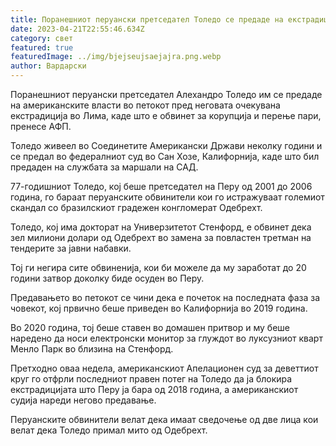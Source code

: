 ```yaml
---
title: Поранешниот перуански претседател Толедо се предаде на екстрадиција
date: 2023-04-21T22:55:46.634Z
category: свет
featured: true
featuredImage: ../img/bjejseujsaejajra.png.webp
author: Вардарски
---
```


Поранешниот перуански претседател Алехандро Толедо им се предаде на американските власти во петокот пред неговата очекувана екстрадиција во Лима, каде што е обвинет за корупција и перење пари, пренесе АФП.

Толедо живеел во Соединетите Американски Држави неколку години и се предал во федералниот суд во Сан Хозе, Калифорнија, каде што бил предаден на службата за маршали на САД.

77-годишниот Толедо, кој беше претседател на Перу од 2001 до 2006 година, го бараат перуанските обвинители кои го истражуваат големиот скандал со бразилскиот градежен конгломерат Одебрехт.

Толедо, кој има докторат на Универзитетот Стенфорд, е обвинет дека зел милиони долари од Одебрехт во замена за повластен третман на тендерите за јавни набавки.

Тој ги негира сите обвиненија, кои би можеле да му заработат до 20 години затвор доколку биде осуден во Перу.

Предавањето во петокот се чини дека е почеток на последната фаза за човекот, кој првично беше приведен во Калифорнија во 2019 година.

Во 2020 година, тој беше ставен во домашен притвор и му беше наредено да носи електронски монитор за глуждот во луксузниот кварт Менло Парк во близина на Стенфорд.

Претходно оваа недела, американскиот Апелационен суд за деветтиот круг го отфрли последниот правен потег на Толедо да ја блокира екстрадицијата што Перу ја бара од 2018 година, а американскиот судија нареди негово предавање.

Перуанските обвинители велат дека имаат сведочење од две лица кои велат дека Толедо примал мито од Одебрехт.
